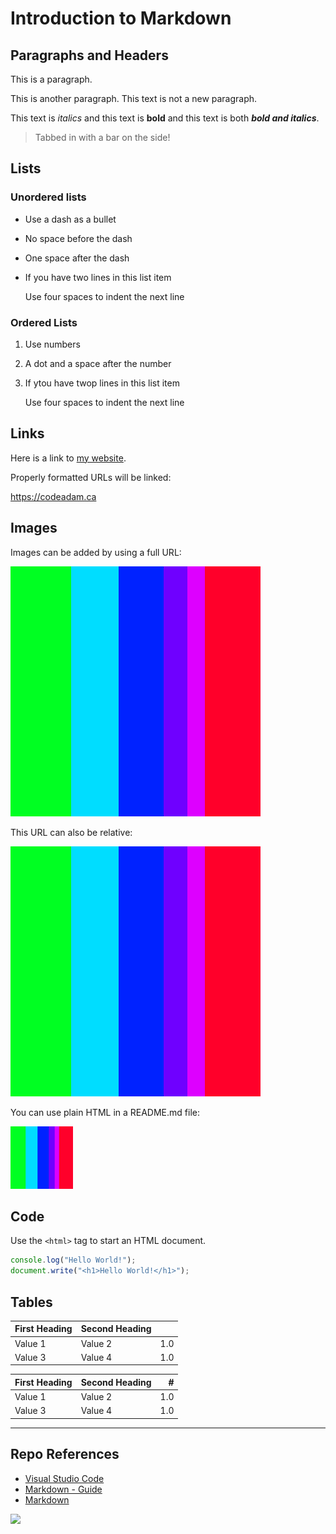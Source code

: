 # Introduction to Markdown

## Paragraphs and Headers

This is a paragraph. 

This is another paragraph. 
This text is not a new paragraph.

This text is *italics* and this text is **bold** and this text is both ***bold and italics***.

> Tabbed in with a bar on the side!

## Lists

### Unordered lists

- Use a dash as a bullet
- No space before the dash
- One space after the dash
- If you have two lines in this list item

    Use four spaces to indent the next line
    
### Ordered Lists

1. Use numbers
2. A dot and a space after the number
3. If ytou have twop lines in this list item

    Use four spaces to indent the next line

## Links

Here is a link to [my website](https://codeadam.ca).

Properly formatted URLs will be linked:

https://codeadam.ca

## Images

Images can be added by using a full URL:

![Text Image](https://raw.githubusercontent.com/codeadamca/sandbox/main/_readme/test.png)

This URL can also be relative:

![Text Image](_readme/test.png)

You can use plain HTML in a README.md file:

<img src="https://raw.githubusercontent.com/codeadamca/sandbox/main/_readme/test.png" width="100">

## Code

Use the `<html>` tag to start an HTML document.

```javascript
console.log("Hello World!");
document.write("<h1>Hello World!</h1>");
```

## Tables

| First Heading   | Second Heading     |      |
| --------------- | ------------------ | ---: |
| Value 1         | Value 2            | 1.0  |
| Value 3         | Value 4            | 1.0  |


First Heading | Second Heading | #
--- | --- | ---:
Value 1 | Value 2 | 1.0
Value 3 | Value 4 | 1.0
***

## Repo References

* [Visual Studio Code](https://code.visualstudio.com/) 
* [Markdown - Guide](https://www.markdownguide.org/)
* [Markdown](https://daringfireball.net/projects/markdown/)

<a href="https://codeadam.ca">
<img src="https://codeadam.ca/images/code-block.png" width="100">
</a>
